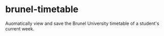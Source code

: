# brunel-timetable

Auomatically view and save the Brunel University timetable of a student's current week.
